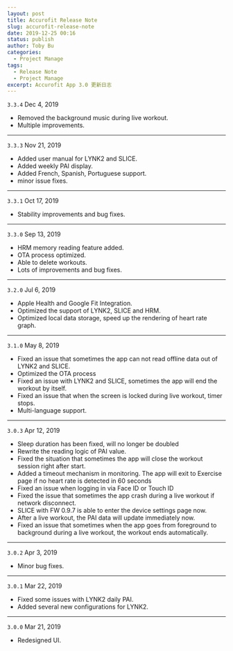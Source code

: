 ```yaml
---
layout: post
title: Accurofit Release Note
slug: accurofit-release-note
date: 2019-12-25 00:16
status: publish
author: Toby Bu
categories: 
  - Project Manage
tags: 
  - Release Note
  - Project Manage
excerpt: Accurofit App 3.0 更新日志
---
```




`3.3.4` Dec 4, 2019
- Removed the background music during live workout.
- Multiple improvements.
---- 
`3.3.3` Nov 21, 2019 
- Added user manual for LYNK2 and SLICE.
- Added weekly PAI display.
- Added French, Spanish, Portuguese support.
- minor issue fixes.
---- 
`3.3.1` Oct 17, 2019 
- Stability improvements and bug fixes.
---- 
`3.3.0` Sep 13, 2019 
- HRM memory reading feature added.
- OTA process optimized.
- Able to delete workouts.
- Lots of improvements and bug fixes.
---- 
`3.2.0` Jul 6, 2019
- Apple Health and Google Fit Integration.
- Optimized the support of LYNK2, SLICE and HRM.
- Optimized local data storage, speed up the rendering of heart rate graph.
---- 
`3.1.0` May 8, 2019
- Fixed an issue that sometimes the app can not read offline data out of LYNK2 and SLICE.
- Optimized the OTA process
- Fixed an issue with LYNK2 and SLICE, sometimes the app will end the workout by itself.
- Fixed an issue that when the screen is locked during live workout, timer stops.
- Multi-language support.
---- 
`3.0.3` Apr 12, 2019
- Sleep duration has been fixed, will no longer be doubled
- Rewrite the reading logic of PAI value.
- Fixed the situation that sometimes the app will close the workout session right after start.
- Added a timeout mechanism in monitoring. The app will exit to Exercise page if no heart rate is detected in 60 seconds
- Fixed an issue when logging in via Face ID or Touch ID
- Fixed the issue that sometimes the app crash during a live workout if network disconnect.
- SLICE with FW 0.9.7 is able to enter the device settings page now.
- After a live workout, the PAI data will update immediately now.
- Fixed an issue that sometimes when the app goes from foreground to background during a live workout, the workout ends automatically.
---- 
`3.0.2` Apr 3, 2019
- Minor bug fixes.
---- 
`3.0.1` Mar 22, 2019
- Fixed some issues with LYNK2 daily PAI.
- Added several new configurations for LYNK2.
---- 
`3.0.0` Mar 21, 2019
- Redesigned UI.